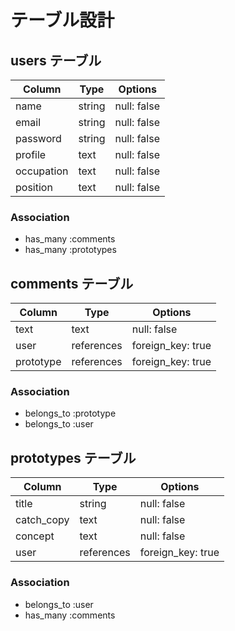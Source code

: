# テーブル設計

## users テーブル

| Column     | Type   | Options     |
| ---------- | ------ | ----------- |
| name       | string | null: false |
| email      | string | null: false |
| password   | string | null: false |
| profile    | text   | null: false |
| occupation | text   | null: false |
| position   | text   | null: false |


### Association

- has_many :comments
- has_many :prototypes

## comments テーブル

| Column       | Type       | Options           |
| ------------ | ---------- | ----------------- |
| text         | text       | null: false       |
| user         | references | foreign_key: true |
| prototype    | references | foreign_key: true |

### Association

- belongs_to :prototype
- belongs_to :user

## prototypes テーブル

| Column       | Type       | Options           |
| ------------ | ---------- | ----------------- |
| title        | string     | null: false       |
| catch_copy   | text       | null: false       |
| concept      | text       | null: false       |
| user         | references | foreign_key: true |


### Association

- belongs_to :user
- has_many :comments